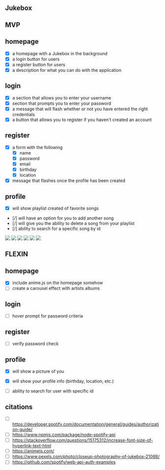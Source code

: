 ## Jukebox

## MVP 

## homepage 
- [x] a homepage with a Jukebox in the background 
- [X] a login button for users 
- [X] a register button for users 
- [X] a description for what you can do with the application 

## login 
- [X] a section that allows you to enter your username 
- [X] section that prompts you to enter your password
- [X] a message that will flash whether or not you have entered the right credentials 
- [X] a button that allows you to register if you haven't created an account 

## register 
- [X] a form with the following
    - [X] name
    - [X] password
    - [X] email
    - [X] birthday
    - [X] location
- [X] message that flashes once the profile has been created 

## profile 
- [X] will show playlist created of favorite songs
- [/] will have an option for you to add another song
- [/] will give you the ability to delete a song from your playlist 
- [/] ability to search for a specific song by id 

![](IMG_3005.jpeg)
![](IMG_3006.jpeg)
![](IMG_3007.jpeg)
![](IMG_3008.jpeg)
![](IMG_2020-07-02.jpeg)
![](IMG_2-20.jpeg)


## FLEXIN

## homepage
- [X] include anime.js on the homepage somehow
- [ ] create a carousel effect with artists albums

## login
- [ ] hover prompt for password criteria 


## register 
- [ ] verify password check

## profile
- [X] will show a picture of you
- [X] will show your profile info (birthday, location, etc.)
- [ ] ability to search for user with specific id


## citations

- [ ] https://developer.spotify.com/documentation/general/guides/authorization-guide/
- [ ] https://www.npmjs.com/package/node-spotify-api
- [ ] https://stackoverflow.com/questions/15175312/increase-font-size-of-hyperlink-text-html
- [ ] https://animejs.com/
- [ ] https://www.pexels.com/photo/closeup-photography-of-jukebox-21088/
- [ ] https://github.com/spotify/web-api-auth-examples